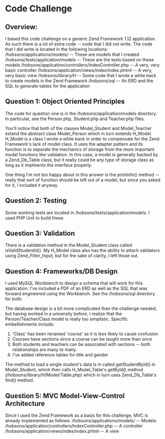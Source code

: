 # Code Challenge

## Overview:

I based this code challenge on a generic Zend Framework 1.12 application. As such there is a lot of extra code -- code that I did not write. The code that I did write is located in the following locations:
/hobsons/applications/models/ -- These are models that I created
/hobsons/tests/application/models -- These are the tests based on these models
/hobsons/application/controllers/IndexController.php -- A very, very basic controller
/hobsons/application/views/index/index.phtml -- A very, very basic view
/hobsons/library/H -- Some code that I wrote a while back to create models in the Zend Framework
/hobsons/sql -- An ERD and the SQL to generate tables for the application

## Question 1: Object Oriented Principles

The code for question one is in the /hobsons/application/models directory. In particular, see the Person.php, Student.php and Teacher.php files. 

You'll notice that both of the classes Model_Student and Model_Teacher extend the abstract class Model_Person which in turn extends H_Model. H_Model is a class I wrote a while back in order to compensate for the Zend Framework's lack of model class. It uses the adapter pattern and its function is to separate the mechanics of storage from the more important model functions like validation. In this case, a model is generally backed by a Zend_Db_Table class, but it really could be any type of storage class as long as it implments the interface properly.

One thing I'm not too happy about in this answer is the printinfo() method -- really that sort of function should be left out of a model, but since you asked for it, I included it anyway.


## Question 2: Testing

Some working tests are located in /hobsons/tests/application/models. I used PHP Unit to build these.


## Question 3: Validation

There is a validation method in the Model_Student class called isValidStudentId(). My H_Model class also has the ability to attach validators using Zend_Filter_Input, but for the sake of clarity, I left those out.


## Question 4: Frameworks/DB Design

I used MySQL Workbench to design a schema that will work for this application. I've included a PDF of an ERD as well as the SQL that was forward engineered using the Workbench. See the /hobsons/sql directory for both.

The database design is a bit more complicated than the challenge needed, but having worked in a university before, I realize that the Person/Teacher/Class model is really too simplistic. Specific embellishments include:
1. 'Class' has been renamed 'course' as it is less likely to cause confusion
2. Courses have sections since a course can be taught more than once
3. Both students and teachers can be associated with sections -- both relationships are many to many.
4. I've added reference tables for title and gender

The method to load a single student's data is in called getStudentById() in Model_Student, which then calls H_Model_Table's getById() method (/hobsons/library/H/Model/Table.php) which in turn uses Zend_Db_Table's find() method.


## Question 5: MVC Model-View-Control Architecture

Since I used the Zend Framework as a basis for this challenge, MVC is already implemented as follows:
/hobsons/applications/models/ -- Models
/hobsons/application/controllers/IndexController.php -- A controller
/hobsons/application/views/index/index.phtml -- A view
